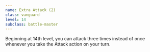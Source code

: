 ```yaml
---
name: Extra Attack (2)
class: vanguard
level: 14
subclass: battle-master
---
```

Beginning at 14th level, you can attack three times instead of once whenever you take the Attack action on your turn.

